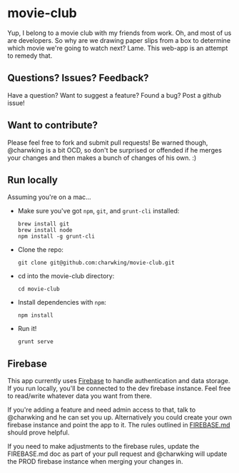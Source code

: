 # movie-club

Yup, I belong to a movie club with my friends from work. Oh, and most of us are developers. So why are we drawing paper slips from a box to determine which movie we're going to watch next? Lame. This web-app is an attempt to remedy that.

## Questions? Issues? Feedback?

Have a question? Want to suggest a feature? Found a bug? Post a github issue!

## Want to contribute?

Please feel free to fork and submit pull requests! Be warned though, @charwking is a bit OCD, so don't be surprised or offended if he merges your changes and then makes a bunch of changes of his own. :)

## Run locally

Assuming you're on a mac...

* Make sure you've got `npm`, `git`, and `grunt-cli` installed:

    ```
    brew install git
    brew install node
    npm install -g grunt-cli
    ```

* Clone the repo:

    ```
    git clone git@github.com:charwking/movie-club.git
    ```

* cd into the movie-club directory:

    ```
    cd movie-club
    ```
    
* Install dependencies with `npm`:

    ```
    npm install
    ```
    
* Run it!

    ```
    grunt serve
    ```
    
## Firebase

This app currently uses [Firebase](https://www.firebase.com/) to handle authentication and data storage. If you run locally, you'll be connected to the dev firebase instance. Feel free to read/write whatever data you want from there.

If you're adding a feature and need admin access to that, talk to @charwking and he can set you up. Alternatively you could create your own firebase instance and point the app to it. The rules outlined in [FIREBASE.md](https://github.com/charwking/movie-club/blob/master/FIREBASE.md) should prove helpful.

If you need to make adjustments to the firebase rules, update the FIREBASE.md doc as part of your pull request and @charwking will update the PROD firebase instance when merging your changes in.
